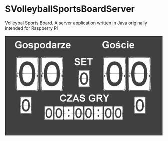 # SVolleyballSportsBoardServer
Volleybal Sports Board. A server application written in Java originally intended for Raspberry Pi
<br><br>
<img src="sboardserver.png">

